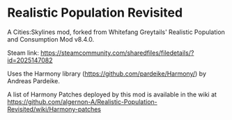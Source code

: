 # Realistic Population Revisited
A Cities:Skylines mod, forked from Whitefang Greytails' Realistic Population and Consumption Mod v8.4.0.

Steam link: https://steamcommunity.com/sharedfiles/filedetails/?id=2025147082

Uses the Harmony library (https://github.com/pardeike/Harmony/) by Andreas Pardeike.

A list of Harmony Patches deployed by this mod is available in the wiki at https://github.com/algernon-A/Realistic-Population-Revisited/wiki/Harmony-patches
